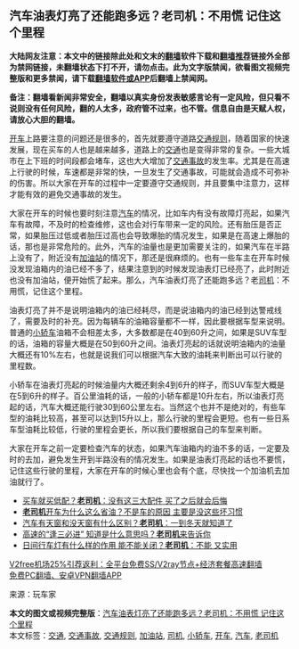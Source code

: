  <h2>汽车油表灯亮了还能跑多远？老司机：不用慌 记住这个里程</h2> <p class="notice"><b>大陆网友注意：本文中的链接除此处和文末的<a href="https://github.com/bannedbook/fanqiang" >翻墙</a>软件下载和<a href="https://github.com/killgcd/justmysocks/blob/master/README.md">翻墙推荐</a>链接外全部为禁网链接，未翻墙状态下打不开，请勿点击。此为文字版禁闻，欲看图文视频完整版和更多禁闻，请下载<a href="https://github.com/bannedbook/fanqiang">翻墙软件或APP</a>后翻墙上禁闻网。</p><p>备注：翻墙看新闻非常安全，翻墙以真实身份发表敏感言论有一定风险，但只看不说则没有任何风险，翻的人太多，政府管不过来，也不管。信息自由是天赋人权，请放心大胆的翻墙。</b></p>  <div class="entry"> <p><a href="https://www.bannedbook.org/bnews/tag/%E5%BC%80%E8%BD%A6/" class="st_tag internal_tag" rel="tag" title="标签 开车 下的日志">开车</a>上路要注意的问题还是很多的，首先就要遵守道路<a href="https://www.bannedbook.org/bnews/tag/%E4%BA%A4%E9%80%9A%E8%A7%84%E5%88%99/" class="st_tag internal_tag" rel="tag" title="标签 交通规则 下的日志">交通规则</a>，随着国家的快速发展，现在买车的人也是越来越多，道路上的<a href="https://www.bannedbook.org/bnews/tag/%E4%BA%A4%E9%80%9A/" class="st_tag internal_tag" rel="tag" title="标签 交通 下的日志">交通</a>也是变得非常的复杂。一些大城市在上下班的时间段都会堵车，这也大大增加了<a href="https://www.bannedbook.org/bnews/tag/%e4%ba%a4%e9%80%9a%e4%ba%8b%e6%95%85/" class="st_tag internal_tag" rel="tag" title="标签 交通事故 下的日志">交通事故</a>的发生率。尤其是在高速上行驶的时候，车速都是非常的快，一旦发生了交通事故，可能就会造成不可弥补的伤害。所以大家在开车的过程中一定要遵守交通规则，并且要集中注意力，这样才能有效的避免交通事故的发生。</p> <p>大家在开车的时候也要时刻注意<a href="https://www.bannedbook.org/bnews/tag/%e6%b1%bd%e8%bd%a6/" class="st_tag internal_tag" rel="tag" title="标签 汽车 下的日志">汽车</a>的情况，比如车内有没有故障灯亮起，如果汽车有故障，不及时的检查维修，这也会对行车带来一定的风险。还有胎压是否正常，如果胎压过低或者胎压过高也会导致爆胎的情况发生，如果是在高速上爆胎的话，那也是非常危险的。此外，汽车的油量也是更加需要关注的，如果汽车在半路上没有了，附近没有<a href="https://www.bannedbook.org/bnews/tag/%e5%8a%a0%e6%b2%b9%e7%ab%99/" class="st_tag internal_tag" rel="tag" title="标签 加油站 下的日志">加油站</a>的情况下，那还是很麻烦的。也有一些车主在开车时候没发现油箱内的油已经不多了，结果注意到的时候发现油表灯已经亮了，此时附近也没有加油站，便开始慌了起来。那么，汽车油表灯亮了还能跑多远？老<a href="https://www.bannedbook.org/bnews/tag/%e5%8f%b8%e6%9c%ba/" class="st_tag internal_tag" rel="tag" title="标签 司机 下的日志">司机</a>：不用慌，记住这个里程。</p>  <p>油表灯亮了并不是说明油箱内的油已经耗尽，而是说油箱内的油已经到达警戒线了，需要及时的补充。因为每辆车的油箱容量都不一样，因此要根据车型来说明。普通的<a href="https://www.bannedbook.org/bnews/tag/%E5%B0%8F%E8%BD%BF%E8%BD%A6/" class="st_tag internal_tag" rel="tag" title="标签 小轿车 下的日志">小轿车</a>油箱不会相差太多，大多数都是在40到60升之间，如果是SUV车型的话，油箱的容量大概是在50到60升之间。油表灯亮起的话就说明油箱内的油量大概还有10%左右，也就是说我们可以根据汽车大致的油耗来判断出可以行驶的里程数。</p> <p>小轿车在油表灯亮起的时候油量内大概还剩余4到6升的样子，而SUV车型大概是在5到6升的样子。百公里油耗的话，一般的小轿车都是10升左右，所以油表灯亮起的话，汽车大概还能行驶30到60公里左右。当然这个也并不是绝对的，有些车型的油耗比较高，甚至可以达到15升以上，那么行驶的里程会更短。也有一些日系车型油耗比较低，行驶的里程会更长，所以我们要根据自己的车型来判断。</p>  <p>大家在开车之前一定要检查汽车的状态，如果汽车油箱内的油不多的话，一定要及时的去加，避免发生开到半路没有的情况发生。如果是油表灯亮起的话也不要慌，记住这些行驶的里程，大家在开车的时候心里也会有个底，尽快找一个加油机去加油就行了。</p> <ul class='op-related-articles' title='相关阅读'> <li><a href='https://www.bannedbook.org/bnews/lifebaike/20201201/1440160.html' target='_blank'>买车就买低配？<b>老司机</b>：没有这三大配件 买了之后就会后悔</a></li> <li><a href='https://www.bannedbook.org/bnews/lifebaike/20201125/1436638.html' target='_blank'><b>老司机</b>开车为什么这么省油？不是车的原因 主要是没这些坏习惯</a></li> <li><a href='https://www.bannedbook.org/bnews/lifebaike/20201124/1436120.html' target='_blank'>汽车有天窗和没天窗有什么区别？<b>老司机</b>：一到冬天就知道了</a></li> <li><a href='https://www.bannedbook.org/bnews/lifebaike/20201123/1435400.html' target='_blank'>高速的“逢三必进” 知道是什么意思吗？<b>老司机</b>来告诉你</a></li> <li><a href='https://www.bannedbook.org/bnews/lifebaike/20201119/1433522.html' target='_blank'>日间行车灯有什么样的作用 能不能关闭？<b>老司机</b>：不能 又实用</a></li> </ul> <p class="texttj"> <a href="https://www.bannedbook.org/forum23/topic22702.html" target="_blank">V2free机场25%引荐返利：全平台免费SS/V2ray节点+经济套餐高速翻墙</a><br/> <a href="https://github.com/bannedbook/fanqiang/wiki/%E7%A6%81%E9%97%BB%E7%BD%91%E5%AE%89%E5%8D%93%E7%BF%BB%E5%A2%99%E6%96%B0%E9%97%BBAPP" target="_blank">免费PC翻墙、安卓VPN翻墙APP</a></p><p> 来源：玩车家 </p> <a name='sharetosocial'></a>       <div><b>本文的图文或视频完整版</b>：<a href='https://www.bannedbook.org/bnews/lifebaike/20201207/1443567.html'>汽车油表灯亮了还能跑多远？老司机：不用慌 记住这个里程</a></div>  </div><!--END ENTRY--> <div class="postfooter"> <div>本文标签：<a href="https://www.bannedbook.org/bnews/tag/%E4%BA%A4%E9%80%9A/" rel="tag">交通</a>, <a href="https://www.bannedbook.org/bnews/tag/%e4%ba%a4%e9%80%9a%e4%ba%8b%e6%95%85/" rel="tag">交通事故</a>, <a href="https://www.bannedbook.org/bnews/tag/%E4%BA%A4%E9%80%9A%E8%A7%84%E5%88%99/" rel="tag">交通规则</a>, <a href="https://www.bannedbook.org/bnews/tag/%e5%8a%a0%e6%b2%b9%e7%ab%99/" rel="tag">加油站</a>, <a href="https://www.bannedbook.org/bnews/tag/%e5%8f%b8%e6%9c%ba/" rel="tag">司机</a>, <a href="https://www.bannedbook.org/bnews/tag/%E5%B0%8F%E8%BD%BF%E8%BD%A6/" rel="tag">小轿车</a>, <a href="https://www.bannedbook.org/bnews/tag/%E5%BC%80%E8%BD%A6/" rel="tag">开车</a>, <a href="https://www.bannedbook.org/bnews/tag/%e6%b1%bd%e8%bd%a6/" rel="tag">汽车</a>, <a href="https://www.bannedbook.org/bnews/tag/%e8%80%81%e5%8f%b8%e6%9c%ba/" rel="tag">老司机</a></div>  </div><!--END POSTFOOTER--> 